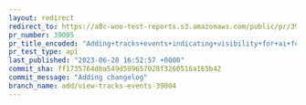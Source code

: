 ```yaml
---
layout: redirect
redirect_to: https://a8c-woo-test-reports.s3.amazonaws.com/public/pr/39005/api/index.html
pr_number: 39005
pr_title_encoded: "Adding+tracks+events+indicating+visibility+for+ai+features"
pr_test_type: api
last_published: "2023-06-28 16:52:57 +0000"
commit_sha: ff1735764dba549d599657028f3260516a165b42
commit_message: "Adding changelog"
branch_name: add/view-tracks-events-39004
---
```

